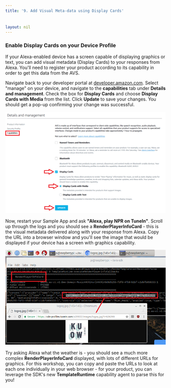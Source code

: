 ```yaml
---
title: '9. Add Visual Meta-data using Display Cards'


layout: nil
---
```


### Enable Display Cards on your Device Profile

If your Alexa-enabled device has a screen capable of displaying graphics or text, you can add visual metadata (Display Cards) to your responses from Alexa.  You'll need to register your product according to its capability in order to get this data from the AVS.

Navigate back to your developer portal at [developer.amazon.com](https://developer.amazon.com/login.html).  Select "manage" on your device, and navigate to the **capabilities** tab under **Details and management**.  Check the box for **Display Cards** and choose **Display Cards with Media** from the list.  Click **Update** to save your changes.  You should get a pop-up confirming your change was successful.

![DisplayCards](assets/DisplayCards.png)

Now, restart your Sample App and ask **"Alexa, play NPR on TuneIn"**.  Scroll up through the logs and you should see a **RenderPlayerInfoCard** - this is the visual metadata delivered along with your response from Alexa.  Copy the URL into a browser window and you'll see the image that would be displayed if your device has a screen with graphics capability.

![DisplayCards](assets/DisplayCards_NPR.png)

Try asking Alexa what the weather is - you should see a much more complex **RenderPlayerInfoCard** displayed, with lots of different URLs for graphics.  For this workshop, you can copy and paste the URLs to look at each one individually in your web browser - for your product, you can leverage the SDK's new **TemplateRuntime** capability agent to parse this for you!  

